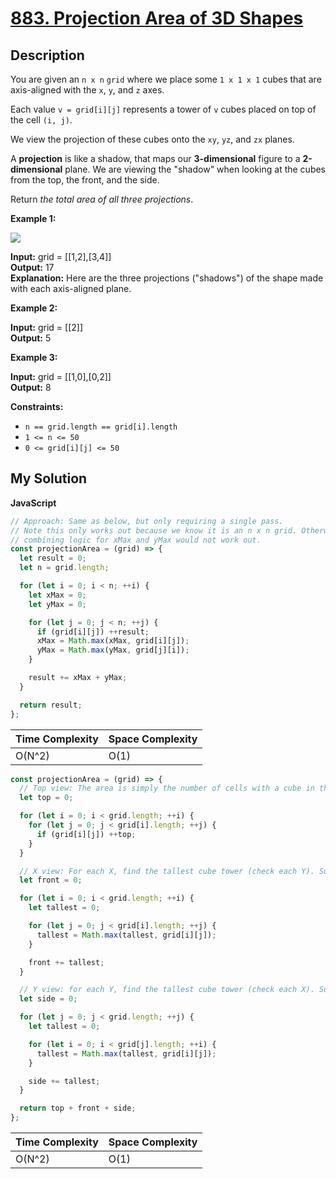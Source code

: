 # [883. Projection Area of 3D Shapes](https://leetcode.com/problems/projection-area-of-3d-shapes)

## Description

You are given an `n x n` `grid` where we place some `1 x 1 x 1` cubes that are axis-aligned with the `x`, `y`, and `z` axes.

Each value `v = grid[i][j]` represents a tower of `v` cubes placed on top of the cell `(i, j)`.

We view the projection of these cubes onto the `xy`, `yz`, and `zx` planes.

A **projection** is like a shadow, that maps our **3-dimensional** figure to a **2-dimensional** plane. We are viewing the "shadow" when looking at the cubes from the top, the front, and the side.

Return _the total area of all three projections_.

**Example 1:**

![](https://s3-lc-upload.s3.amazonaws.com/uploads/2018/08/02/shadow.png)

**Input:** grid = \[\[1,2\],\[3,4\]\]  
**Output:** 17  
**Explanation:** Here are the three projections ("shadows") of the shape made with each axis-aligned plane.

**Example 2:**

**Input:** grid = \[\[2\]\]  
**Output:** 5

**Example 3:**

**Input:** grid = \[\[1,0\],\[0,2\]\]  
**Output:** 8

**Constraints:**

- `n == grid.length == grid[i].length`
- `1 <= n <= 50`
- `0 <= grid[i][j] <= 50`

## My Solution

**JavaScript**

```js
// Approach: Same as below, but only requiring a single pass.
// Note this only works out because we know it is an n x n grid. Otherwise
// combining logic for xMax and yMax would not work out.
const projectionArea = (grid) => {
  let result = 0;
  let n = grid.length;

  for (let i = 0; i < n; ++i) {
    let xMax = 0;
    let yMax = 0;

    for (let j = 0; j < n; ++j) {
      if (grid[i][j]) ++result;
      xMax = Math.max(xMax, grid[i][j]);
      yMax = Math.max(yMax, grid[j][i]);
    }

    result += xMax + yMax;
  }

  return result;
};
```

| Time Complexity | Space Complexity |
| --------------- | ---------------- |
| O(N^2)          | O(1)             |

```js
const projectionArea = (grid) => {
  // Top view: The area is simply the number of cells with a cube in them
  let top = 0;

  for (let i = 0; i < grid.length; ++i) {
    for (let j = 0; j < grid[i].length; ++j) {
      if (grid[i][j]) ++top;
    }
  }

  // X view: For each X, find the tallest cube tower (check each Y). Sum together
  let front = 0;

  for (let i = 0; i < grid.length; ++i) {
    let tallest = 0;

    for (let j = 0; j < grid[i].length; ++j) {
      tallest = Math.max(tallest, grid[i][j]);
    }

    front += tallest;
  }

  // Y view: for each Y, find the tallest cube tower (check each X). Sum together
  let side = 0;

  for (let j = 0; j < grid.length; ++j) {
    let tallest = 0;

    for (let i = 0; i < grid[j].length; ++i) {
      tallest = Math.max(tallest, grid[i][j]);
    }

    side += tallest;
  }

  return top + front + side;
};
```

| Time Complexity | Space Complexity |
| --------------- | ---------------- |
| O(N^2)          | O(1)             |
